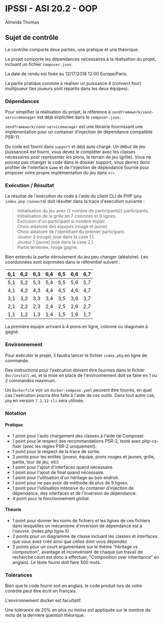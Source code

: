 # IPSSI - ASI 20.2 - OOP

Almeida Thomas

## Sujet de contrôle

Le contrôle comporte deux parties, une pratique et une théorique.

Le projet comporte les dépendances nécessaires à la réalisation du projet, incluant un fichier `composer.json`.

La date de rendu est fixée au 12/17/2018 12:00 Europe/Paris.

La partie pratique consiste à réaliser un puissance 4 (connect four) multijoueur (les joueurs sont répartis dans les deux équipes).

### Dépendances

Pour simplifier la réalisation du projet, la référence à `zendframework/zend-servicemanager` est déjà explicitée dans le `composer.json`.

`zendframework/zend-servicemanager` est une librairie fournissant une implémentation pour un container d'injection de dépendance compatible PSR-11.

Du code est fourni dans `support` et déjà auto chargé. Un début de jeu puissance4 est fourni, vous devez le compléter avec les classes nécessaires pour représenter les pions, le terrain de jeu (grille). Vous ne pouvez pas changer le code dans le dossier support, vous devrez donc profiter de l'interface `Game` et de l'injection de dépendance fournie pour proposer votre propre implémentation du jeu dans `src`.

### Exécution / Résultat

Le résultat de l'exécution du code à l'aide du client CLI de PHP (`php index.php connect4`) doit résulter dans la trace d'execution suivante :

> Initialisation du jeu avec {{ nombre de participants}} participants.  
> Initialisation de la grille en 7 colonnes et 6 lignes.  
> Exclusion d'un participant si nombre impair.  
> Choix aléatoire des équipes (rouge et jaune).  
> Choix aléatoire de l'identifiant du premier participant.  
> Joueur 3 (rouge) joue dans la case 1,1.  
> Joueur 1 (jaune) joue dans la case 2,1.  
> Partie terminée, rouge gagne.  
 
Bien entendu la partie déroulement du jeu peu changer (aléatoire). Les coordonnées sont exprimées dans le référentiel suivant :

| 6,1 | 6,2 | 6,3 | 6,4 | 6,5 | 6,6 | 6,7 |
|-----|-----|-----|-----|-----|-----|-----|
| 5,1 | 5,2 | 5,3 | 5,4 | 5,5 | 5,6 | 5,7 |
| 4,1 | 4,2 | 4,3 | 4,4 | 4,5 | 4,6 | 4,7 |
| 3,1 | 3,2 | 3,3 | 3,4 | 3,5 | 3,6 | 3,7 |
| 2,1 | 2,2 | 2,3 | 2,4 | 2,5 | 2,6 | 2,7 |
| 1,1 | 1,2 | 1,3 | 1,4 | 1,5 | 1,6 | 1,7 |

La première équipe arrivant à 4 pions en ligne, colonne ou diagonale à gagné.

### Environnement

Pour exécuter le projet, il faudra lancer le fichier `index.php` en ligne de commande.

Des instructions pour l'exécution doivent être fournies dans le fichier `doc/install.md`, et la mise en place de l'environnement doit se faire en 1 ou 2 commandes maximum.

Un `Dockerfile` voir un `docker-compose.yaml` peuvent être fournis, en quel cas l'exécution pourra être faite à l'aide de ces outils. Dans tout autre cas, `php` en version `7.2.12-cli` sera utilisée.

### Notation

#### Pratique

* 1 point pour l'auto chargement des classes à l'aide de Composer.
* 1 point pour le respect des recommandations PSR-2, testé avec php-cs-fixer (avec les règles PSR-2 uniquement).
* 1 point pour le respect de la trace de sortie.
* 3 points pour les entités (joueur, équipe, pions rouges et jaunes, grille, partie, tour de jeu, etc)
* 1 point pour l'ajout d'interfaces quand nécessaire.
* 1 point pour l'ajout de final quand nécessaire.
* 1 point pour l'utilisation d'un héritage au bon endroit.
* 1 point pour ne pas avoir de méthode de plus de 9 lignes.
* 1 point pour l'utilisation intensive du container d'injection de dépendance, des interfaces et de l'inversion de dépendance.
* 4 point pour le fonctionnement global.

#### Théorie

* 1 point pour donner les noms de fichiers et les lignes de ces fichiers dans lesquelles un mécanisme d'inversion de dépendance est à l'oeuvre. (index.php ligne 5)
* 2 points pour un diagramme de classe incluant les classes et interfaces que vous avez créé ainsi que celles dont vous dépendez
* 2 points pour un court argumentaire sur le thème "héritage vs composition", avantage et inconvénient de chaque (un travail de recherche court est donc à effectuer, "Composition over inheritance" en anglais). Le texte fourni doit faire 500 mots.

### Tolérances

Bien que le code fourni soit en anglais, le code produit lors de votre contrôle peut être écrit en français.

L'environnement docker est facultatif.

Une tolérance de 20% en plus ou moins est appliquée sur le nombre de mots de la dernière question théorique.
